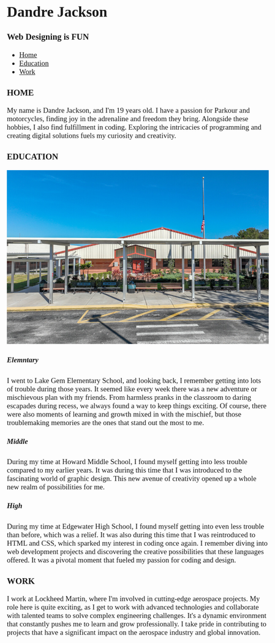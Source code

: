 <!DOCTYPE html>
  <html>
    <head>
      <meta charset="utf-8">
      <title>Dandre Jackson</title>
      <style>
        .chap{
            font-style:Josefin Sans;
        }
         body{
            font-family:Josefin Slabs;
            font-weight:6;
            font-size:19px;
        }
        a:hover{
             background-color:rgb(0, 245, 245);
        }
        a:active{
             background-color:rgb(0, 245, 245);
        }
        a:focus{
             background-color:rgb(0, 245, 245);
        }
      </style>
      </head>
    <body>
      <h1>Dandre Jackson</h1>
      <h3> </h3>
      <h3>Web Designing is FUN</h3>
      <ul>
        <li><a href="#home-para">Home</a></li>
        <li><a href="#education-para">Education</a></li>
        <li><a href="#work-para">Work</a></li>
      </ul>
      <h3 id="home-para"><span class="chap">HOME</span></h3>
      <p>My name is Dandre Jackson, and I'm 19 years old. I have a passion for Parkour and motorcycles, finding joy in the adrenaline and freedom they bring. Alongside these hobbies, I also find fulfillment in coding. Exploring the intricacies of programming and creating digital solutions fuels my curiosity and creativity.</p>
      <h3 id="education-para"><span class="chap">EDUCATION</span></h3>
      <img src="lake-gem-elementary-school-orlando-fl-2.jpg" alt="">
      <h5>Elemntary</h5>
      <p>I went to Lake Gem Elementary School, and looking back, I remember getting into lots of trouble during those years. It seemed like every week there was a new adventure or mischievous plan with my friends. From harmless pranks in the classroom to daring escapades during recess, we always found a way to keep things exciting. Of course, there were also moments of learning and growth mixed in with the mischief, but those troublemaking memories are the ones that stand out the most to me.</p>
      <h5>Middle</h5>
      <p>During my time at Howard Middle School, I found myself getting into less trouble compared to my earlier years. It was during this time that I was introduced to the fascinating world of graphic design. This new avenue of creativity opened up a whole new realm of possibilities for me.</p>
      <h5>High</h5>
      <p>During my time at Edgewater High School, I found myself getting into even less trouble than before, which was a relief. It was also during this time that I was reintroduced to HTML and CSS, which sparked my interest in coding once again. I remember diving into web development projects and discovering the creative possibilities that these languages offered. It was a pivotal moment that fueled my passion for coding and design.</p>
      <h3 id="work-para"><span class="chap">WORK</span></h3>
      <p>I work at Lockheed Martin, where I'm involved in cutting-edge aerospace projects. My role here is quite exciting, as I get to work with advanced technologies and collaborate with talented teams to solve complex engineering challenges. It's a dynamic environment that constantly pushes me to learn and grow professionally. I take pride in contributing to projects that have a significant impact on the aerospace industry and global innovation.</p> 
    </body>
    </html>   
    
    
